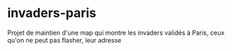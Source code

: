 # invaders-paris
Projet de maintien d'une map qui montre les invaders validés à Paris, ceux qu'on ne peut pas flasher, leur adresse
